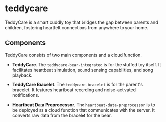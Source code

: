 # teddycare

TeddyCare is a smart cuddly toy that bridges the gap between parents and children, fostering heartfelt connections from anywhere to your home.

## Components

TeddyCare consists of two main components and a cloud function.

- **TeddyCare**. The `teddycare-bear-integrated` is for the stuffed toy itself. It facilitates heartbeat simulation, sound sensing capabilities, and song playback.

- **TeddyCare Bracelet**. The `teddycare-bracelet` is for the parent's bracelet. It features heartbeat recording and noise-activated notifications.

- **Heartbeat Data Preprocessor**. The `heartbeat-data-preprocessor` is to be deployed as a cloud function that communicates with the server. It converts raw data from the bracelet for the bear.
